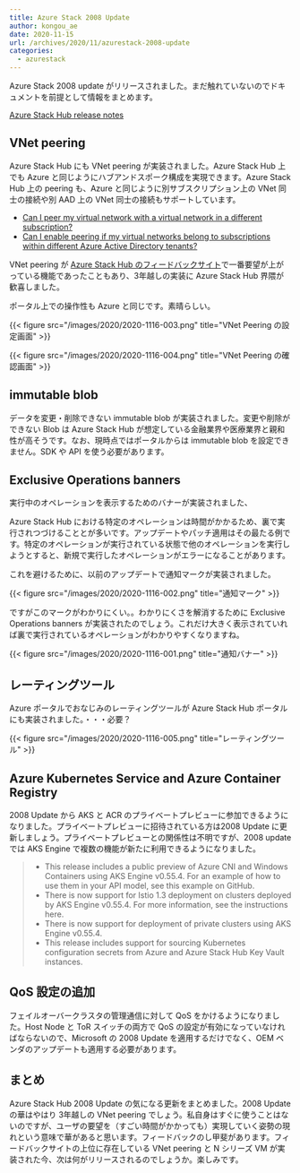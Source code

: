 ```yaml
---
title: Azure Stack 2008 Update
author: kongou_ae
date: 2020-11-15
url: /archives/2020/11/azurestack-2008-update
categories:
  - azurestack
---
```


Azure Stack 2008 update がリリースされました。まだ触れていないのでドキュメントを前提として情報をまとめます。

[Azure Stack Hub release notes](https://docs.microsoft.com/en-us/azure-stack/operator/release-notes?WT.mc_id=AZ-MVP-5003408&view=azs-2008)

## VNet peering 

Azure Stack Hub にも VNet peering が実装されました。Azure Stack Hub 上でも Azure と同じようにハブアンドスポーク構成を実現できます。Azure Stack Hub 上の peering も、Azure と同じように別サブスクリプション上の VNet 同士の接続や別 AAD 上の VNet 同士の接続もサポートしています。

- [Can I peer my virtual network with a virtual network in a different subscription?](https://docs.microsoft.com/en-us/azure-stack/user/virtual-network-peering?WT.mc_id=AZ-MVP-5003408&view=azs-2008#can-i-peer-my-virtual-network-with-a-virtual-network-in-a-different-subscription)
- [Can I enable peering if my virtual networks belong to subscriptions within different Azure Active Directory tenants?](https://docs.microsoft.com/en-us/azure-stack/user/virtual-network-peering?WT.mc_id=AZ-MVP-5003408&view=azs-2008#can-i-peer-my-virtual-network-with-a-virtual-network-in-a-different-subscription)

VNet peering が [Azure Stack Hub のフィードバックサイト](https://feedback.azure.com/forums/344565-azure-stack-hub/)で一番要望が上がっている機能であったこともあり、3年越しの実装に Azure Stack Hub 界隈が歓喜しました。

ポータル上での操作性も Azure と同じです。素晴らしい。

{{< figure src="/images/2020/2020-1116-003.png" title="VNet Peering の設定画面" >}}

{{< figure src="/images/2020/2020-1116-004.png" title="VNet Peering の確認画面" >}}


## immutable blob

データを変更・削除できない immutable blob が実装されました。変更や削除ができない Blob は Azure Stack Hub が想定している金融業界や医療業界と親和性が高そうです。なお、現時点ではポータルからは immutable blob を設定できません。SDK や API を使う必要があります。

## Exclusive Operations banners

実行中のオペレーションを表示するためのバナーが実装されました、

Azure Stack Hub における特定のオペレーションは時間がかかるため、裏で実行されつづけることとが多いです。アップデートやパッチ適用はその最たる例です。特定のオペレーションが実行されている状態で他のオペレーションを実行しようとすると、新規で実行したオペレーションがエラーになることがあります。

これを避けるために、以前のアップデートで通知マークが実装されました。

{{< figure src="/images/2020/2020-1116-002.png" title="通知マーク" >}}

ですがこのマークがわかりにくい。。わかりにくさを解消するために Exclusive Operations banners が実装されたのでしょう。これだけ大きく表示されていれば裏で実行されているオペレーションがわかりやすくなりますね。

{{< figure src="/images/2020/2020-1116-001.png" title="通知バナー" >}}

## レーティングツール

Azure ポータルでおなじみのレーティングツールが Azure Stack Hub ポータルにも実装されました。・・・必要？

{{< figure src="/images/2020/2020-1116-005.png" title="レーティングツール" >}}

## Azure Kubernetes Service and Azure Container Registry

2008 Update から AKS と ACR のプライベートプレビューに参加できるようになりました。プライベートプレビューに招待されている方は2008 Update に更新しましょう。プライベートプレビューとの関係性は不明ですが、2008 update では AKS Engine で複数の機能が新たに利用できるようになりました。

> - This release includes a public preview of Azure CNI and Windows Containers using AKS Engine v0.55.4. For an example of how to use them in your API model, see this example on GitHub.
> - There is now support for Istio 1.3 deployment on clusters deployed by AKS Engine v0.55.4. For more information, see the instructions here.
> - There is now support for deployment of private clusters using AKS Engine v0.55.4.
> - This release includes support for sourcing Kubernetes configuration secrets from Azure and Azure Stack Hub Key Vault instances.

## QoS 設定の追加

フェイルオーバークラスタの管理通信に対して QoS をかけるようになりました。Host Node と ToR スイッチの両方で QoS の設定が有効になっていなければならないので、Microsoft の 2008 Update を適用するだけでなく、OEM ベンダのアップデートも適用する必要があります。

## まとめ

Azure Stack Hub 2008 Update の気になる更新をまとめました。2008 Update の華はやはり 3年越しの VNet peering でしょう。私自身はすぐに使うことはないのですが、ユーザの要望を（すごい時間がかかっても）実現していく姿勢の現れという意味で華があると思います。フィードバックのし甲斐があります。フィードバックサイトの上位に存在している VNet peering と N シリーズ VM が実装された今、次は何がリリースされるのでしょうか。楽しみです。
